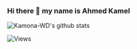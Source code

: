 ### Hi there 👋 my name is Ahmed Kamel

![Kamona-WD's github stats](https://github-readme-stats.vercel.app/api?username=Kamona-WD&show_icons=true&theme=default&include_all_commits=true)

![Views](https://komarev.com/ghpvc/?username=Kamona-WD)
